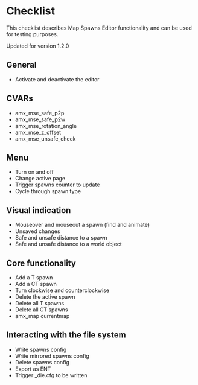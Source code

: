 # Checklist

This checklist describes Map Spawns Editor functionality and can be used for testing purposes.

Updated for version 1.2.0

## General

- Activate and deactivate the editor

## CVARs

- amx_mse_safe_p2p
- amx_mse_safe_p2w
- amx_mse_rotation_angle
- amx_mse_z_offset
- amx_mse_unsafe_check

## Menu

- Turn on and off
- Change active page
- Trigger spawns counter to update
- Cycle through spawn type

## Visual indication

- Mouseover and mouseout a spawn (find and animate)
- Unsaved changes
- Safe and unsafe distance to a spawn
- Safe and unsafe distance to a world object

## Core functionality

- Add a T spawn
- Add a CT spawn
- Turn clockwise and counterclockwise
- Delete the active spawn
- Delete all T spawns
- Delete all CT spawns
- amx_map currentmap

## Interacting with the file system

- Write spawns config
- Write mirrored spawns config
- Delete spawns config
- Export as ENT
- Trigger _die.cfg to be written
